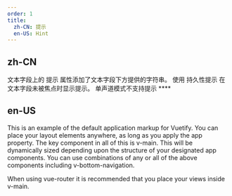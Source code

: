 ```yaml
---
order: 1
title:
  zh-CN: 提示
  en-US: Hint
---
```


## zh-CN

文本字段上的 提示 属性添加了文本字段下方提供的字符串。 使用 持久性提示 在文本字段未被焦点时显示提示。 单声道模式不支持提示 ****

## en-US

This is an example of the default application markup for Vuetify. You can place your layout elements anywhere, as long as you apply the app property. The key component in all of this is v-main. This will be dynamically sized depending upon the structure of your designated app components. You can use combinations of any or all of the above components including v-bottom-navigation.

When using vue-router it is recommended that you place your views inside v-main.
